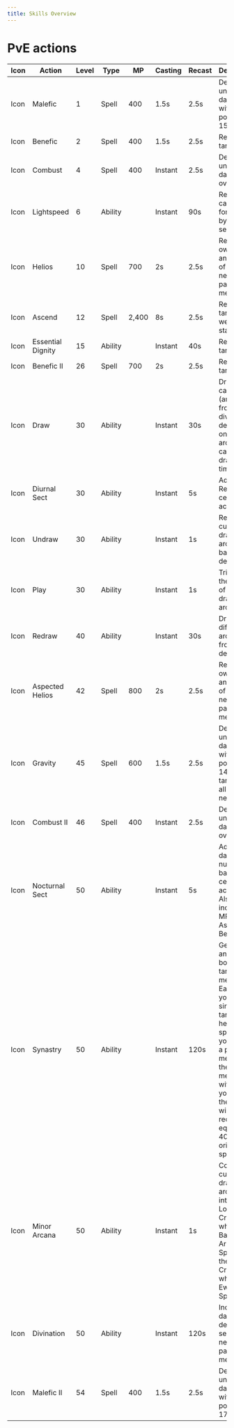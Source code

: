 ```yaml
---
title: Skills Overview
---
```

# PvE actions
| Icon | Action | Level | Type | MP | Casting | Recast | Description | 
| --- | --- | --- | --- | --- | --- | --- | --- | 
| Icon | Malefic | 1 | Spell | 400 | 1.5s | 2.5s | Deals unaspected damage with a potency of 150. |
| Icon | Benefic | 2 | Spell | 400 | 1.5s | 2.5s | Restores target's HP. |
| Icon | Combust | 4 | Spell | 400 | Instant | 2.5s | Deals unaspected damage over time. | 
| Icon | Lightspeed | 6 | Ability | | Instant | 90s | Reduces cast times for spells by 2.5 seconds. | 
| Icon | Helios | 10 | Spell | 700 | 2s | 2.5s | Restores own HP and the HP of all nearby party members. | 
| Icon | Ascend | 12 | Spell | 2,400 | 8s | 2.5s | Resurrects target to a weakened state. | 
| Icon | Essential Dignity | 15 | Ability | | Instant | 40s | Restores target's HP. | 
| Icon | Benefic II | 26 | Spell | 700 | 2s | 2.5s | Restores target's HP. | 
| Icon | Draw | 30 | Ability | | Instant | 30s | Draw a card (arcanum) from your divining deck. Only one arcanum can be drawn at a time. | 
| Icon | Diurnal Sect | 30 | Ability | | Instant | 5s | Adds Regen to certain actions. | 
| Icon | Undraw | 30 | Ability | | Instant | 1s | Return the currently drawn arcanum back to the deck. | 
| Icon | Play | 30 | Ability | | Instant | 1s | Triggers the effect of your drawn arcanum. || Icon | Aspected Benefic | 34 | Spell | 400 | Instant | 2.5s | Restores target's HP. | 
| Icon | Redraw | 40 | Ability | | Instant | 30s | Draws a different arcanum from your deck. | 
| Icon | Aspected Helios | 42 | Spell | 800 | 2s | 2.5s | Restores own HP and the HP of all nearby party members. |
| Icon | Gravity | 45 | Spell | 600 | 1.5s | 2.5s | Deals unaspected damage with a potency of 140 to target and all enemies nearby it. | 
| Icon | Combust II | 46 | Spell | 400 | Instant | 2.5s | Deals unaspected damage over time.
| Icon | Nocturnal Sect | 50 | Ability | | Instant | 5s | Adds a damage-nullifying barrier to certain actions. Also increases MP cost of Aspected Benefic.
| Icon | Synastry | 50 | Ability | | Instant | 120s | Generate an aetheric bond with target party member. Each time you cast a single-target healing spell on yourself or a party member, the party member with whom you have the bond will also recover HP equaling 40% of the original spell.
| Icon | Minor Arcana | 50 | Ability | | Instant | 1s | Converts currently drawn arcanum into the Lord of Crowns when Balance, Arrow, or Spear, or the Lady of Crowns when Bole, Ewer, or Spire.
| Icon | Divination | 50 | Ability | | Instant | 120s | Increases damage dealt by self and nearby party members.
| Icon | Malefic II | 54	| Spell | 400 | 1.5s | 2.5s | Deals unaspected damage with a potency of 170.